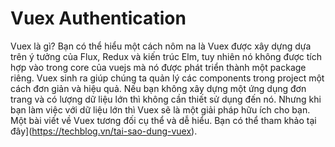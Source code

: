 # Vuex Authentication

Vuex là gì? Bạn có thể hiểu một cách nôm na là Vuex được xây dựng dựa trên ý tưởng của Flux, Redux và kiến trúc Elm, tuy nhiên nó không được tích hợp vào trong core của vuejs mà nó được phát triển thành một package riêng. Vuex sinh ra giúp chúng ta quản lý các components trong project một cách đơn giản và hiệu quả. Nếu bạn không xây dựng một ứng dụng đơn trang và có lượng dữ liệu lớn thì không cần thiết sử dụng đến nó. Nhưng khi bạn làm việc với dữ liệu lớn thì Vuex sẽ là một giải pháp hữu ích cho bạn. Một bài viết về Vuex tương đối cụ thể và dễ  hiểu. Bạn có thể tham khảo tại đây](https://techblog.vn/tai-sao-dung-vuex). 
